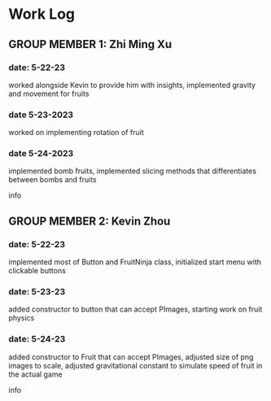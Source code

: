 # Work Log

## GROUP MEMBER 1: Zhi Ming Xu

### date: 5-22-23
worked alongside Kevin to provide him with insights,
implemented gravity and movement for fruits

### date 5-23-2023
worked on implementing rotation of fruit

### date 5-24-2023
implemented bomb fruits,
implemented slicing methods that differentiates between bombs and fruits

info


## GROUP MEMBER 2: Kevin Zhou

### date: 5-22-23
implemented most of Button and FruitNinja class,
initialized start menu with clickable buttons

### date: 5-23-23
added constructor to button that can accept PImages,
starting work on fruit physics

### date: 5-24-23
added constructor to Fruit that can accept PImages,
adjusted size of png images to scale,
adjusted gravitational constant to simulate speed of fruit in the actual game

info
